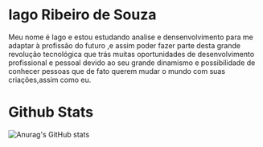 # Iago Ribeiro de Souza

Meu nome é Iago e estou estudando analise e densenvolvimento para me adaptar à profissão do futuro ,e assim poder fazer parte desta grande revolução tecnológica  que trás muitas oportunidades de desenvolvimento profissional e pessoal devido ao seu grande dinamismo e possibilidade de conhecer pessoas que de fato querem mudar o mundo com suas criações,assim como eu.


# Github Stats

![Anurag's GitHub stats](https://github-readme-stats.vercel.app/api?username=EletroShark&theme=prussian_icons=true)


